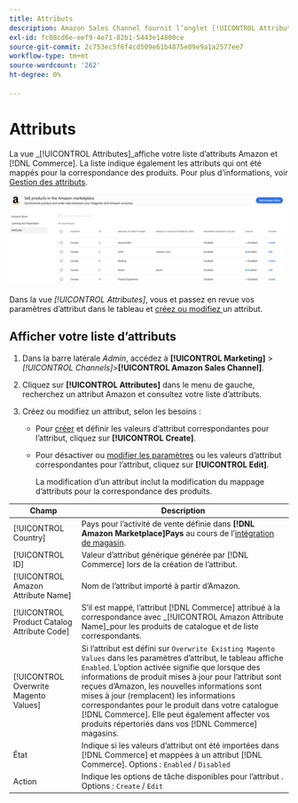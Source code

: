 ```yaml
---
title: Attributs
description: Amazon Sales Channel fournit l’onglet [!UICONTROL Attributes] pour surveiller la liste des attributs Amazon et Commerce et leur mappage pour la correspondance des produits.
exl-id: fc08cd6e-eef9-4e71-82b1-5443e14800ce
source-git-commit: 2c753ec5f6f4cd509e61b4875e09e9a1a2577ee7
workflow-type: tm+mt
source-wordcount: '262'
ht-degree: 0%

---
```


# Attributs

La vue _[!UICONTROL Attributes]_affiche votre liste d’attributs Amazon et [!DNL Commerce]. La liste indique également les attributs qui ont été mappés pour la correspondance des produits. Pour plus d’informations, voir [Gestion des attributs](./managing-attributes.md).

![Vue Attributs](assets/amazon-attributes-view.png)

Dans la vue _[!UICONTROL Attributes]_, vous et passez en revue vos paramètres d’attribut dans le tableau et [créez ou modifiez ](./creating-attributes.md) un attribut.

## Afficher votre liste d’attributs

1. Dans la barre latérale _Admin_, accédez à **[!UICONTROL Marketing]** > _[!UICONTROL Channels]_>**[!UICONTROL Amazon Sales Channel]**.

1. Cliquez sur **[!UICONTROL Attributes]** dans le menu de gauche, recherchez un attribut Amazon et consultez votre liste d’attributs.

1. Créez ou modifiez un attribut, selon les besoins :

   - Pour [créer](./creating-attributes.md#create-an-attribute) et définir les valeurs d’attribut correspondantes pour l’attribut, cliquez sur **[!UICONTROL Create]**.

   - Pour désactiver ou [modifier les paramètres](./creating-attributes.md#edit-an-attribute) ou les valeurs d’attribut correspondantes pour l’attribut, cliquez sur **[!UICONTROL Edit]**.

      La modification d’un attribut inclut la modification du mappage d’attributs pour la correspondance des produits.

| Champ | Description |
|--- |--- |
| [!UICONTROL Country] | Pays pour l’activité de vente définie dans **[!DNL Amazon Marketplace]Pays** au cours de l’[intégration de magasin](./store-integration.md). |
| [!UICONTROL ID] | Valeur d’attribut générique générée par [!DNL Commerce] lors de la création de l’attribut. |
| [!UICONTROL Amazon Attribute Name] | Nom de l’attribut importé à partir d’Amazon. |
| [!UICONTROL Product Catalog Attribute Code] | S’il est mappé, l’attribut [!DNL Commerce] attribué à la correspondance avec _[!UICONTROL Amazon Attribute Name]_pour les produits de catalogue et de liste correspondants. |
| [!UICONTROL Overwrite Magento Values] | Si l’attribut est défini sur `Overwrite Existing Magento Values` dans les paramètres d’attribut, le tableau affiche `Enabled`. L’option activée signifie que lorsque des informations de produit mises à jour pour l’attribut sont reçues d’Amazon, les nouvelles informations sont mises à jour (remplacent) les informations correspondantes pour le produit dans votre catalogue [!DNL Commerce]. Elle peut également affecter vos produits répertoriés dans vos [!DNL Commerce] magasins. |
| État | Indique si les valeurs d’attribut ont été importées dans [!DNL Commerce] et mappées à un attribut [!DNL Commerce]. Options : `Enabled` / `Disabled` |
| Action | Indique les options de tâche disponibles pour l’attribut . Options : `Create` / `Edit` |
